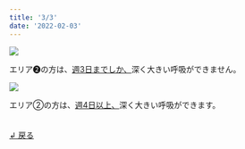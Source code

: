 ```yaml
---
title: '3/3'
date: '2022-02-03'
---
```

![](/images/02_1_.jpg)

エリア➋の方は、[週3日までしか、]()深く大きい呼吸ができません。   

![](/images/02_2_.jpg)

エリア②の方は、[週4日以上、]()深く大きい呼吸ができます。

　  
[ ↲ 戻る ](https://01234567890.thebase.in/about)
